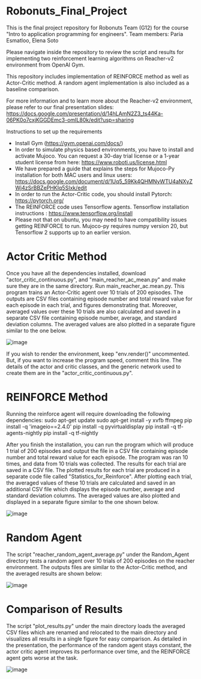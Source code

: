 # Robonuts_Final_Project

This is the final project repository for Robonuts Team (G12) for the course "Intro to application programming for engineers".
Team members: Paria Esmatloo, Elena Soto

Please navigate inside the repository to review the script and results for implementing two reinforcement learning algorithms on Reacher-v2 environment from OpenAI Gym.

This repository includes implementation of REINFORCE method as well as Actor-Critic method. A random agent implementation is also included as a baseline comparison.

For more information and to learn more about the Reacher-v2 environment, please refer to our final presentation slides: https://docs.google.com/presentation/d/14hLAmN2Z3_ts44Ka-06PK0o7cxjKGGDEmc3-omIL80k/edit?usp=sharing

Instructions to set up the requirements
- Install Gym (https://gym.openai.com/docs/)
- In order to simulate physics based environments, you have to install and activate Mujoco. You can request a 30-day trial license or a 1-year student license from here: https://www.roboti.us/license.html
- We have prepared a guide that explains the steps for Mujoco-Py installation for both MAC users and linux users: https://docs.google.com/document/d/1Uq5_59Kk4QHMNyWTU4aNXyZWj4zSrBBZePHKIq5SIxk/edit
- In order to run the Actor-Critic code, you should install Pytorch: https://pytorch.org/
- The REINFORCE code uses Tensorflow agents. Tensorflow installation instructions : https://www.tensorflow.org/install
- Please not that on ubuntu, you may need to have compatibility issues getting REINFORCE to run. Mujoco-py requires numpy version 20, but Tensorflow 2 supports up to an earlier version.

# Actor Critic Method
Once you have all the dependencies installed, download "actor_critic_continuous.py", and "main_reacher_ac_mean.py" and make sure they are in the same directory. Run main_reacher_ac.mean.py. This program trains an Actor-Critic agent over 10 trials of 200 episodes. The outputs are CSV files containing episode number and total reward value for each episode in each trial, and figures demonstrating that. Moreover, averaged values over these 10 trials are also calculated and saved in a separate CSV file containing episode number, average, and standard deviation columns. The averaged values are also plotted in a separate figure similar to the one below.

![image](https://user-images.githubusercontent.com/77804192/117373694-5e44f300-ae91-11eb-967e-ed9cc72f09dc.png)

If you wish to render the environment, keep "env.render()" uncommented. But, if you want to increase the program speed, comment this line.
The details of the actor and critic classes, and the generic network used to create them are in the "actor_critic_continuous.py".

# REINFORCE Method
Running the reinforce agent will require downloading the following dependencies:
sudo apt-get update
sudo apt-get install -y xvfb ffmpeg
pip install -q 'imageio==2.4.0'
pip install -q pyvirtualdisplay
pip install -q tf-agents-nightly
pip install -q tf-nightly

After you finish the installation, you can run the program which will produce 1 trial of 200 episodes and output the file in a CSV file containing episode number and total reward value for each episode. The program was ran 10 times, and data from 10 trials was collected. The results for each trial are saved in a CSV file. The plotted results for each trial are produced in a separate code file called "Statistics_for_Reinforce". After plotting each trial, the averaged values of these 10 trials are calculated and saved in an additional CSV file which displays the episode number, average and standard deviation columns. The averaged values are also plotted and displayed in a separate figure similar to the one shown below. 

![image](https://user-images.githubusercontent.com/77804192/117374781-6d2ca500-ae93-11eb-80cb-511919822aa7.png)


# Random Agent
The script "reacher_random_agent_average.py" under the Random_Agent directory tests a random agent over 10 trials of 200 episodes on the reacher environment. The outputs files are similar to the Actor-Critic method, and the averaged results are shown below:

![image](https://user-images.githubusercontent.com/77804192/117374089-212d3080-ae92-11eb-9e83-a3e21eda374a.png)


# Comparison of Results
The script "plot_results.py" under the main directory loads the averaged CSV files which are renamed and relocated to the main directory and visualizes all results in a single figure for easy comparison. As detailed in the presentation, the performance of the random agent stays constant, the actor critic agent improves its performance over time, and the REINFORCE agent gets worse at the task.

![image](https://user-images.githubusercontent.com/77804192/117374253-6ea99d80-ae92-11eb-93bd-c28ea3827cd5.png)


